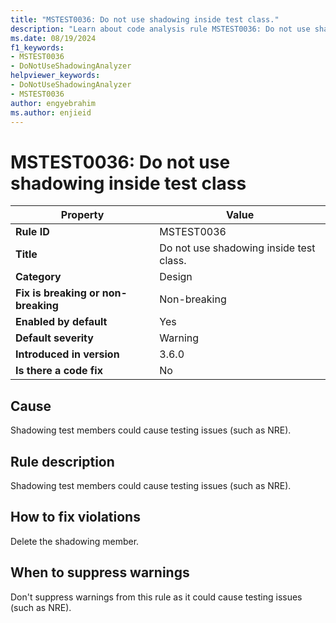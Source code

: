 ```yaml
---
title: "MSTEST0036: Do not use shadowing inside test class."
description: "Learn about code analysis rule MSTEST0036: Do not use shadowing inside test class."
ms.date: 08/19/2024
f1_keywords:
- MSTEST0036
- DoNotUseShadowingAnalyzer
helpviewer_keywords:
- DoNotUseShadowingAnalyzer
- MSTEST0036
author: engyebrahim
ms.author: enjieid
---
```

# MSTEST0036: Do not use shadowing inside test class

| Property                            | Value                                                                  |
|-------------------------------------|------------------------------------------------------------------------|
| **Rule ID**                         | MSTEST0036                                                             |
| **Title**                           | Do not use shadowing inside test class.                                |
| **Category**                        | Design                                                                 |
| **Fix is breaking or non-breaking** | Non-breaking                                                           |
| **Enabled by default**              | Yes                                                                    |
| **Default severity**                | Warning                                                                |
| **Introduced in version**           | 3.6.0                                                                  |
| **Is there a code fix**             | No                                                                     |

## Cause

Shadowing test members could cause testing issues (such as NRE).

## Rule description

Shadowing test members could cause testing issues (such as NRE).

## How to fix violations

Delete the shadowing member.

## When to suppress warnings

Don't suppress warnings from this rule as it could cause testing issues (such as NRE).
